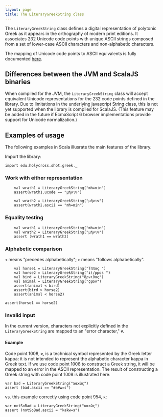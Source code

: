 ```yaml
---
layout: page
title: The LiteraryGreekString class
---
```


The `LiteraryGreekString` class defines a digital representation of polytonic Greek as it appears in the orthography of modern print editions.  It associates 232 Unicode code points with unique ASCII strings composed from a set of lower-case ASCII characters and non-alphabetic characters.

The mapping of Unicode code points to ASCII equivalents is fully documented [here](ascii).


## Differences between the JVM and ScalaJS binaries

When compiled for the JVM, the `LiteraryGreekString` class will accept equivalent Unicode representations for the 232 code points defined in the library.  Due to limitations in the underlying javascript String class, this is not yet supported when the library is compiled for ScalaJS. (This feature may be added in the future if EcmaScript 6  browser implementations provide support for Unicode normalization.)

## Examples of usage

The following examples in Scala illusrate the main features of the library.


Import the library:


```tut:silent
import edu.holycross.shot.greek._
```

### Work with either representation


```tut:silent
    val wrath1 = LiteraryGreekString("mh=nin")
    assert(wrath1.ucode == "μῆνιν")

    val wrath2 = LiteraryGreekString("μῆνιν")
    assert(wrath2.ascii == "mh=nin")
```


### Equality testing


```tut:silent
    val wrath1 = LiteraryGreekString("mh=nin")
    val wrath2 = LiteraryGreekString("μῆνιν")
    assert (wrath1 == wrath2)
```

### Alphabetic comparison

`<`  means "precedes alphabetically"; `>` means "follows alphabetically".





```tut:silent
    val horse1 = LiteraryGreekString("ἵππος ")
    val horse2 = LiteraryGreekString("i(/ppos ")
    val bird = LiteraryGreekString("ὄρνιθος")
    val animal = LiteraryGreekString("ζῷον")
    assert(animal < bird)
    assert(bird > horse2)
    assert(animal < horse2)
```
    assert(horse1 == horse2)




### Invalid input

In the current version, characters not explicitly defined in the  `LiteraryGreekString` are mapped to an "error  character," `#`.


#### Example

Code point 1008, `ϰ`, is a technical symbol represented by the Greek letter kappa:  it is not intended to represent the alphabetic character kappa in Greek text.  If we use code point 1008 to construct a Greek string, it will be mapped to an error in the ASCII representation.  The result of constructing a Greek string with code point 1008 is illustrated here:



    var bad = LiteraryGreekString("ϰαϰῶς")
    assert (bad.ascii == "#a#w=s")


vs. this example correctly using code point 954, `κ`:

    var notSoBad = LiteraryGreekString("κακῶς")
    assert (notSoBad.ascii = "kakw=s")

